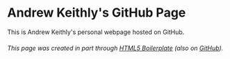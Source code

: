 # Andrew Keithly's GitHub Page
This is Andrew Keithly's personal webpage hosted on GitHub.

###### This page was created in part through [HTML5 Boilerplate](https://html5boilerplate.com/) (also on [GitHub](https://github.com/h5bp/html5-boilerplate)).

